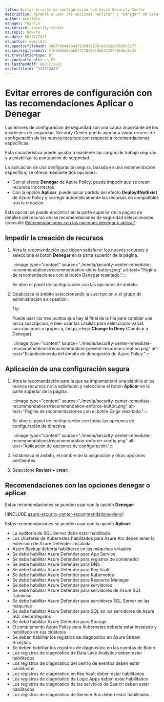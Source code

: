 ```yaml
---
title: Evitar errores de configuración con Azure Security Center
description: Aprenda a usar las opciones "Aplicar" y "Denegar" de Security Center en las páginas de detalles de recomendaciones.
author: memildin
manager: rkarlin
ms.service: security-center
ms.topic: how-to
ms.date: 08/17/2021
ms.author: memildin
ms.openlocfilehash: 34b87bb44d644f1d0d18135ce83e228053bc5277
ms.sourcegitcommit: 5f659d2a9abb92f178103146b38257c864bc8c31
ms.translationtype: HT
ms.contentlocale: es-ES
ms.lasthandoff: 08/17/2021
ms.locfileid: "122322433"
---
```

# <a name="prevent-misconfigurations-with-enforcedeny-recommendations"></a>Evitar errores de configuración con las recomendaciones Aplicar o Denegar

Los errores de configuración de seguridad son una causa importante de los incidentes de seguridad. Security Center puede ayudar a *evitar* errores de configuración de los nuevos recursos con respecto a recomendaciones específicas. 

Esta característica puede ayudar a mantener las cargas de trabajo seguras y a estabilizar la puntuación de seguridad.

La aplicación de una configuración segura, basada en una recomendación específica, se ofrece mediante dos opciones:

- Con el efecto **Denegar** de Azure Policy, puede impedir que se creen recursos incorrectos.
- Con la opción **Aplicar**, puede sacar partido del efecto **DeployIfNotExist** de Azure Policy y corregir automáticamente los recursos no compatibles tras la creación.

Esta opción se puede encontrar en la parte superior de la página de detalles del recurso de las recomendaciones de seguridad seleccionadas (consulte [Recomendaciones con las opciones denegar o aplicar](#recommendations-with-denyenforce-options)).

## <a name="prevent-resource-creation"></a>Impedir la creación de recursos

1. Abra la recomendación que deben satisfacer los nuevos recursos y seleccione el botón **Denegar** en la parte superior de la página.

    :::image type="content" source="./media/security-center-remediate-recommendations/recommendation-deny-button.png" alt-text="Página de recomendaciones con el botón Denegar resaltado.":::

    Se abre el panel de configuración con las opciones de ámbito. 

1. Establezca el ámbito seleccionando la suscripción o el grupo de administración en cuestión.

    > [!TIP]
    > Puede usar los tres puntos que hay al final de la fila para cambiar una única suscripción, o bien usar las casillas para seleccionar varias suscripciones o grupos y, luego, elegir **Change to Deny** (Cambiar a Denegar).

    :::image type="content" source="./media/security-center-remediate-recommendations/recommendation-prevent-resource-creation.png" alt-text="Establecimiento del ámbito de denegación de Azure Policy.":::


## <a name="enforce-a-secure-configuration"></a>Aplicación de una configuración segura

1. Abra la recomendación para la que se implementará una plantilla si los nuevos recursos no la satisfacen y seleccione el botón **Aplicar** en la parte superior de la página.

    :::image type="content" source="./media/security-center-remediate-recommendations/recommendation-enforce-button.png" alt-text="Página de recomendaciones con el botón Exigir resaltado.":::

    Se abre el panel de configuración con todas las opciones de configuración de directiva. 

    :::image type="content" source="./media/security-center-remediate-recommendations/recommendation-enforce-config.png" alt-text="Aplicación de opciones de configuración.":::

1. Establezca el ámbito, el nombre de la asignación y otras opciones pertinentes.

1. Seleccione **Revisar + crear**.

## <a name="recommendations-with-denyenforce-options"></a>Recomendaciones con las opciones denegar o aplicar

Estas recomendaciones se pueden usar con la opción **Denegar**:

[!INCLUDE [azure-security-center-recommendations-deny](../../includes/asc/recommendations-with-deny.md)]

Estas recomendaciones se pueden usar con la opción **Aplicar**:

- La auditoría de SQL Server debe estar habilitada
- Los clústeres de Kubernetes habilitados para Azure Arc deben tener la extensión de Azure Defender instalada.
- Azure Backup debería habilitarse en las máquinas virtuales
- Se debe habilitar Azure Defender para App Service
- Se debe habilitar Azure Defender para registros de contenedor
- Se debe habilitar Azure Defender para DNS
- Se debe habilitar Azure Defender para Key Vault
- Se debe habilitar Azure Defender para Kubernetes
- Se debe habilitar Azure Defender para Resource Manager
- Se debe habilitar Azure Defender para servidores
- Se debe habilitar Azure Defender para servidores de Azure SQL Database
- Se debe habilitar Azure Defender para servidores SQL Server en las máquinas
- Se debe habilitar Azure Defender para SQL en los servidores de Azure SQL desprotegidos
- Se debe habilitar Azure Defender para Storage
- El complemento Azure Policy para Kubernetes debería estar instalado y habilitado en sus clústeres
- Se deben habilitar los registros de diagnóstico en Azure Stream Analytics
- Se deben habilitar los registros de diagnóstico en las cuentas de Batch
- Los registros de diagnóstico de Data Lake Analytics deben estar habilitados
- Los registros de diagnóstico del centro de eventos deben estar habilitados
- Los registros de diagnóstico en Key Vault deben estar habilitados
- Los registros de diagnóstico de Logic Apps deben estar habilitados
- Los registros de diagnóstico de los servicios de Search deben estar habilitados.
- Los registros de diagnóstico de Service Bus deben estar habilitados